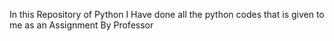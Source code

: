 In this Repository of Python I Have done all the python codes that is given to me as an Assignment By Professor
